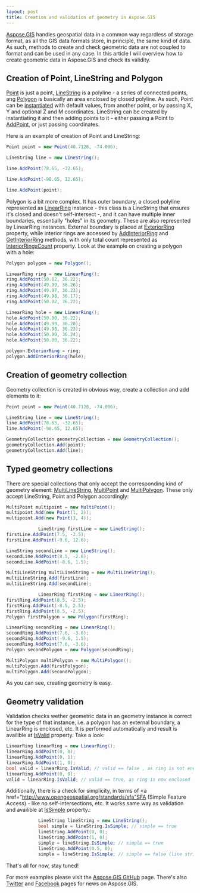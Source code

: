```yaml
---
layout: post
title: Creation and validation of geometry in Aspose.GIS
---
```



<a href="https://products.aspose.com/gis/">Aspose.GIS</a> handles geospatial data in a common way regardless of storage format, as all the GIS data formats store, in principle, the same kind of data. As such, methods to create and check geometric data are not coupled to format and can be used in any case. In this article I will overview how to create geometric data in Aspose.GIS and check its validity.

## Creation of Point, LineString and Polygon
<a href="https://apireference.aspose.com/net/gis/aspose.gis.geometries/point">Point</a> is just a point, <a href="https://apireference.aspose.com/net/gis/aspose.gis.geometries/linestring">LineString</a> is a polyline - a series of connected points, ang <a href="https://apireference.aspose.com/net/gis/aspose.gis.geometries/polygon">Polygon</a> is basically an area enclosed by closed polyline. As such, Point can be <a href="https://apireference.aspose.com/net/gis/aspose.gis.geometries/point/constructors/main">instantiated</a> with default values, from another point, or by passing X, Y and optional Z and M coordinates. LineString can be created by instantiating it and then adding points to it - either passing a Point to <a href="https://apireference.aspose.com/net/gis/aspose.gis.geometries/linestring/methods/addpoint">AddPoint</a>, or just passing coordinates.

Here is an example of creation of Point and LineString:
```csharp
Point point = new Point(40.7128, -74.006);

LineString line = new LineString();

line.AddPoint(78.65, -32.65);

line.AddPoint(-98.65, 12.65);

line.AddPoint(point);
```

Polygon is a bit more complex. It has outer boundary, a closed polyline represented as <a href="https://apireference.aspose.com/net/gis/aspose.gis.geometries/linearring">LinearRing</a> instance - this class is a LineString that ensures it's closed and doesn't self-intersect -, and it can have multiple inner boundaries, essentially "holes" in its geometry. These are also represented by LinearRing instances. External boundary is placed at <a href="https://apireference.aspose.com/net/gis/aspose.gis.geometries/polygon/properties/exteriorring">ExteriorRing</a> property, while interior rings are accessed by <a href="https://apireference.aspose.com/net/gis/aspose.gis.geometries/polygon/methods/addinteriorring">AddInteriorRing</a> and <a href="https://apireference.aspose.com/net/gis/aspose.gis.geometries/polygon/methods/getinteriorring">GetInteriorRing</a> methods, with only total count represented as <a href="https://apireference.aspose.com/net/gis/aspose.gis.geometries/polygon/properties/interiorringscount">InteriorRingsCount</a> property. Look at the example on creating a polygon with a hole:
```csharp
Polygon polygon = new Polygon();

LinearRing ring = new LinearRing();
ring.AddPoint(50.02, 36.22);
ring.AddPoint(49.99, 36.26);
ring.AddPoint(49.97, 36.23);
ring.AddPoint(49.98, 36.17);
ring.AddPoint(50.02, 36.22);

LinearRing hole = new LinearRing();
hole.AddPoint(50.00, 36.22);
hole.AddPoint(49.99, 36.20);
hole.AddPoint(49.98, 36.23);
hole.AddPoint(50.00, 36.24);
hole.AddPoint(50.00, 36.22);

polygon.ExteriorRing = ring;
polygon.AddInteriorRing(hole);
```

## Creation of geometry collection
Geometry collection is created in obvious way, create a collection and add elements to it:

```csharp
Point point = new Point(40.7128, -74.006);

LineString line = new LineString();
line.AddPoint(78.65, -32.65);
line.AddPoint(-98.65, 12.65);

GeometryCollection geometryCollection = new GeometryCollection();
geometryCollection.Add(point);
geometryCollection.Add(line);
```

## Typed geometry collections
There are special collections that only accept the corresponding kind of geometry element: <a href="https://apireference.aspose.com/net/gis/aspose.gis.geometries/multilinestring">MultiLineString</a>, <a href="https://apireference.aspose.com/net/gis/aspose.gis.geometries/multipoint">MultiPoint</a> and <a href="https://apireference.aspose.com/net/gis/aspose.gis.geometries/multipolygon">MultiPolygon</a>. These only accept LineString, Point and Polygon accordingly:

```csharp
MultiPoint multipoint = new MultiPoint();
multipoint.Add(new Point(1, 2));
multipoint.Add(new Point(3, 4));

            LineString firstLine = new LineString();
firstLine.AddPoint(7.5, -3.5);
firstLine.AddPoint(-9.6, 12.6);

LineString secondLine = new LineString();
secondLine.AddPoint(8.5, -2.6);
secondLine.AddPoint(-8.6, 1.5);

MultiLineString multiLineString = new MultiLineString();
multiLineString.Add(firstLine);
multiLineString.Add(secondLine);

            LinearRing firstRing = new LinearRing();
firstRing.AddPoint(8.5, -2.5);
firstRing.AddPoint(-8.5, 2.5);
firstRing.AddPoint(8.5, -2.5);
Polygon firstPolygon = new Polygon(firstRing);

LinearRing secondRing = new LinearRing();
secondRing.AddPoint(7.6, -3.6);
secondRing.AddPoint(-9.6, 1.5);
secondRing.AddPoint(7.6, -3.6);
Polygon secondPolygon = new Polygon(secondRing);

MultiPolygon multiPolygon = new MultiPolygon();
multiPolygon.Add(firstPolygon);
multiPolygon.Add(secondPolygon);
```

As you can see, creating geometry is easy.

## Geometry validation
Validation checks wether geometric data in an geometry instance is correct for the type of that instance, i.e. a polygon has an external boundary, a LinearRing is enclosed, etc. It is performed automatically and result is availible at <a href="https://apireference.aspose.com/net/gis/aspose.gis.geometries/geometry/properties/isvalid">IsValid</a> property. Take a look:
```csharp 
LinearRing linearRing = new LinearRing();
linearRing.AddPoint(0, 0);
linearRing.AddPoint(0, 1);
linearRing.AddPoint(1, 0);
bool valid = linearRing.IsValid; // valid == false , as ring is not enclosed
linearRing.AddPoint(0, 0);
valid = linearRing.IsValid; // valid == true, as ring is now enclosed
```
Additionally, there is a check for simplicity, in terms of <a href="http://www.opengeospatial.org/standards/sfa"SFA (Simple Feature Access)</a> - like no self-intersections, etc. It works same way as validation and availible at <a href="https://apireference.aspose.com/net/gis/aspose.gis.geometries/geometry/properties/issimple">IsSimple</a> property.:
```csharp
            LineString lineString = new LineString();
            bool simple = lineString.IsSimple; // simple == true
            lineString.AddPoint(0, 0);
            lineString.AddPoint(1, 0);
            simple = lineString.IsSimple; // simple == true
            lineString.AddPoint(0.5, 0);
            simple = lineString.IsSimple; // simple == false (line string crosses itself)
```

That's all for now, stay tuned!

For more examples please visit the <a href="https://github.com/aspose-gis">Aspose.GIS GitHub</a> page. There's also <a href="https://twitter.com/AsposeGis">Twitter</a> and <a href="https://www.facebook.com/AsposeGis/">Facebook</a> pages for news on Aspose.GIS.

